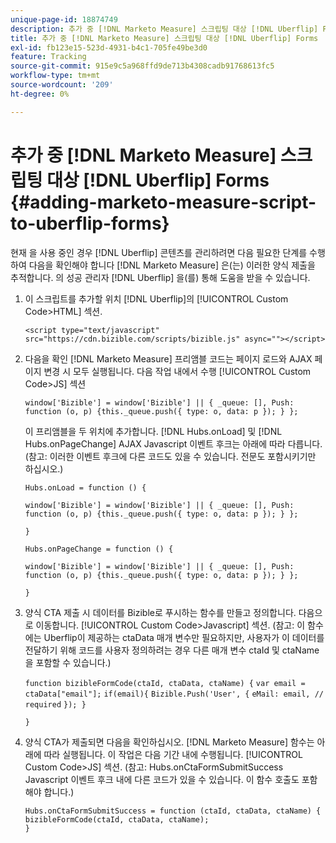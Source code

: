 ```yaml
---
unique-page-id: 18874749
description: 추가 중 [!DNL Marketo Measure] 스크립팅 대상 [!DNL Uberflip] FORMS - [!DNL Marketo Measure]
title: 추가 중 [!DNL Marketo Measure] 스크립팅 대상 [!DNL Uberflip] Forms
exl-id: fb123e15-523d-4931-b4c1-705fe49be3d0
feature: Tracking
source-git-commit: 915e9c5a968ffd9de713b4308cadb91768613fc5
workflow-type: tm+mt
source-wordcount: '209'
ht-degree: 0%

---
```


# 추가 중 [!DNL Marketo Measure] 스크립팅 대상 [!DNL Uberflip] Forms {#adding-marketo-measure-script-to-uberflip-forms}

현재 을 사용 중인 경우 [!DNL Uberflip] 콘텐츠를 관리하려면 다음 필요한 단계를 수행하여 다음을 확인해야 합니다 [!DNL Marketo Measure] 은(는) 이러한 양식 제출을 추적합니다. 의 성공 관리자 [!DNL Uberflip] 을(를) 통해 도움을 받을 수 있습니다.

1. 이 스크립트를 추가할 위치 [!DNL Uberflip]의 [!UICONTROL Custom Code>HTML] 섹션.

   `<script type="text/javascript" src="https://cdn.bizible.com/scripts/bizible.js" async=""></script>`

1. 다음을 확인 [!DNL Marketo Measure] 프리앰블 코드는 페이지 로드와 AJAX 페이지 변경 시 모두 실행됩니다. 다음 작업 내에서 수행 [!UICONTROL Custom Code>JS] 섹션

   `window['Bizible'] = window['Bizible'] || { _queue: [], Push: function (o, p) {this._queue.push({ type: o, data: p }); } };`

   이 프리앰블을 두 위치에 추가합니다. [!DNL Hubs.onLoad] 및 [!DNL Hubs.onPageChange] AJAX Javascript 이벤트 후크는 아래에 따라 다릅니다. (참고: 이러한 이벤트 후크에 다른 코드도 있을 수 있습니다. 전문도 포함시키기만 하십시오.)

   `Hubs.onLoad = function () {`

   `window['Bizible'] = window['Bizible'] || { _queue: [], Push: function (o, p) {this._queue.push({ type: o, data: p }); } };`

   `}`

   `Hubs.onPageChange = function () {`

   `window['Bizible'] = window['Bizible'] || { _queue: [], Push: function (o, p) {this._queue.push({ type: o, data: p }); } };`

   `}`

1. 양식 CTA 제출 시 데이터를 Bizible로 푸시하는 함수를 만들고 정의합니다. 다음으로 이동합니다. [!UICONTROL Custom Code>Javascript] 섹션. (참고: 이 함수에는 Uberflip이 제공하는 ctaData 매개 변수만 필요하지만, 사용자가 이 데이터를 전달하기 위해 코드를 사용자 정의하려는 경우 다른 매개 변수 ctaId 및 ctaName을 포함할 수 있습니다.)

   `function bizibleFormCode(ctaId, ctaData, ctaName) {`
   `var email = ctaData["email"];`
   `if(email){`
   `Bizible.Push('User', {`
   `eMail: email, // required`
   `}); }`

   `}`

1. 양식 CTA가 제출되면 다음을 확인하십시오. [!DNL Marketo Measure] 함수는 아래에 따라 실행됩니다. 이 작업은 다음 기간 내에 수행됩니다. [!UICONTROL Custom Code>JS] 섹션. (참고: Hubs.onCtaFormSubmitSuccess Javascript 이벤트 후크 내에 다른 코드가 있을 수 있습니다. 이 함수 호출도 포함해야 합니다.)

   `Hubs.onCtaFormSubmitSuccess = function (ctaId, ctaData, ctaName) {`
   `bizibleFormCode(ctaId, ctaData, ctaName);`\
   `}`
